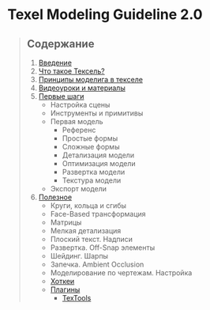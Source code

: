 # Texel Modeling Guideline 2.0

> ## Содержание
> 1. [Введение](texel-modeling-ru/introduction.md)
> 2. [Что такое Тексель?](texel-modeling-ru/what_is_texel.md)
> 3. [Принципы моделига в текселе](texel-modeling-ru/texel_basics.md)
> 4. [Видеоуроки и материалы](texel-modeling-ru/basic_tutorials.md)
> 5. [Первые шаги](texel-modeling-ru/first_steps.md)
>    - Настройка сцены
>    - Инструменты и примитивы
>    - Первая модель
>      - Референс
>      - Простые формы
>      - Сложные формы
>      - Детализация модели
>      - Оптимизация модели
>      - Развертка модели
>      - Текстура модели
>    - Экспорт модели
> 6. [Полезное](texel-modeling-ru/utils.md)
>    - Круги, кольца и сгибы
>    - Face-Based трансформация
>    - Матрицы
>    - Мелкая детализация
>    - Плоский текст. Надписи
>    - Развертка. Off-Snap элементы
>    - Шейдинг. Шарпы
>    - Запечка. Ambient Occlusion
>    - Моделирование по чертежам. Настройка
>    - [Хоткеи](texel-modeling-ru/hotkeys.md)
>    - [Плагины](texel-modeling-ru/plugins.md)
>      - [TexTools](texel-modeling-ru/textools.md)
